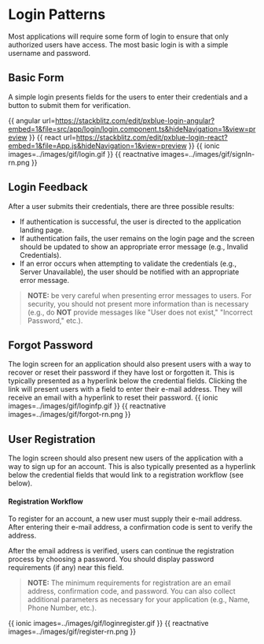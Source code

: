 # Login Patterns
Most applications will require some form of login to ensure that only authorized users have access. The most basic login is with a simple username and password.

## Basic Form
A simple login presents fields for the users to enter their credentials and a button to submit them for verification.

{{ angular url=https://stackblitz.com/edit/pxblue-login-angular?embed=1&file=src/app/login/login.component.ts&hideNavigation=1&view=preview }}
{{ react url=https://stackblitz.com/edit/pxblue-login-react?embed=1&file=App.js&hideNavigation=1&view=preview }}
{{ ionic images=../images/gif/login.gif }}
{{ reactnative images=../images/gif/signIn-rn.png }}
## Login Feedback

After a user submits their credentials, there are three possible results:
* If authentication is successful, the user is directed to the application landing page.
* If authentication fails, the user remains on the login page and the screen should be updated to show an appropriate error message (e.g., Invalid Credentials).
* If an error occurs when attempting to validate the credentials (e.g., Server Unavailable), the user should be notified with an appropriate error message.



> **NOTE:** be very careful when presenting error messages to users. For security, you should not present more information than is necessary (e.g., do **NOT** provide messages like "User does not exist," "Incorrect Password," etc.).

## Forgot Password

The login screen for an application should also present users with a way to recover or reset their password if they have lost or forgotten it. This is typically presented as a hyperlink below the credential fields. Clicking the link will present users with a field to enter their e-mail address. They will receive an email with a hyperlink to reset their password.
{{ ionic images=../images/gif/loginfp.gif }}
{{ reactnative images=../images/gif/forgot-rn.png }}

## User Registration

The login screen should also present new users of the application with a way to sign up for an account. This is also typically presented as a hyperlink below the credential fields that would link to a registration workflow (see below).

#### Registration Workflow
To register for an account, a new user must supply their e-mail address. After entering their e-mail address, a confirmation code is sent to verify the address.

After the email address is verified, users can continue the registration process by choosing a password. You should display password requirements (if any) near this field.

> **NOTE:** The minimum requirements for registration are an email address, confirmation code, and password. You can also collect additional parameters as necessary for your application (e.g., Name, Phone Number, etc.). 

{{ ionic images=../images/gif/loginregister.gif }}
{{ reactnative images=../images/gif/register-rn.png }}
